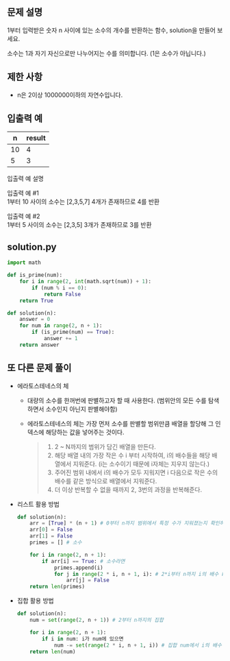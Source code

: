 ## 문제 설명
1부터 입력받은 숫자 n 사이에 있는 소수의 개수를 반환하는 함수, solution을 만들어 보세요.

소수는 1과 자기 자신으로만 나누어지는 수를 의미합니다.
(1은 소수가 아닙니다.)

## 제한 사항
- n은 2이상 1000000이하의 자연수입니다.

## 입출력 예
|n|result|
|------|---|
|10|4|
|5|3|

입출력 예 설명 <br>

입출력 예 #1 <br>
1부터 10 사이의 소수는 [2,3,5,7] 4개가 존재하므로 4를 반환

입출력 예 #2 <br>
1부터 5 사이의 소수는 [2,3,5] 3개가 존재하므로 3를 반환

## solution.py
``` python
import math

def is_prime(num):
    for i in range(2, int(math.sqrt(num)) + 1):
        if (num % i == 0):
            return False
    return True

def solution(n):
    answer = 0
    for num in range(2, n + 1):
        if (is_prime(num) == True):
            answer += 1
    return answer
```

## 또 다른 문제 풀이
- 에라토스테네스의 체
  - 대량의 소수를 한꺼번에 판별하고자 할 때 사용한다. (범위안의 모든 수를 탐색하면서 소수인지 아닌지 판별해야함)
  - 에라토스테네스의 체는 가장 먼저 소수를 판별할 범위만큼 배열을 할당해 그 인덱스에 해당하는 값을 넣어주는 것이다.

    > 1. 2 ~ N까지의 범위가 담긴 배열을 만든다.
    > 2. 해당 배열 내의 가장 작은 수 i 부터 시작하여, i의 배수들을 해당 배열에서 지워준다. (i는 소수이기 때문에 i자체는 지우지 않는다.)
    > 3. 주어진 범위 내에서 i의 배수가 모두 지워지면 i 다음으로 작은 수의 배수를 같은 방식으로 배열에서 지워준다.
    > 4. 더 이상 반복할 수 없을 때까지 2, 3번의 과정을 반복해준다.
- 리스트 활용 방법
    ``` python
    def solution(n):
        arr = [True] * (n + 1) # 0부터 n까지 범위에서 특정 수가 지워졌는지 확인하기 위한 배열
        arr[0] = False
        arr[1] = False
        primes = [] # 소수

        for i in range(2, n + 1):
            if arr[i] == True: # 소수라면
                primes.append(i)
                for j in range(2 * i, n + 1, i): # 2*i부터 n까지 i의 배수 False로 바꾸기
                    arr[j] = False
        return len(primes)
    ```
- 집합 활용 방법
    ``` python
    def solution(n):
        num = set(range(2, n + 1)) # 2부터 n까지의 집합

        for i in range(2, n + 1):
            if i in num: i가 num에 있으면
                num -= set(range(2 * i, n + 1, i)) # 집합 num에서 i의 배수 제외
        return len(num)
    ```